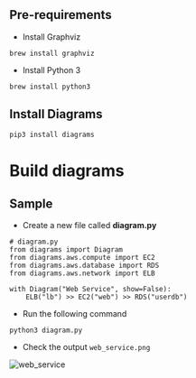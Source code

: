 #

## Pre-requirements
- Install Graphviz
```
brew install graphviz
```
- Install Python 3
```
brew install python3
```

## Install Diagrams
```
pip3 install diagrams
```

# Build diagrams

## Sample

- Create a new file called **diagram.py**
```
# diagram.py
from diagrams import Diagram
from diagrams.aws.compute import EC2
from diagrams.aws.database import RDS
from diagrams.aws.network import ELB

with Diagram("Web Service", show=False):
    ELB("lb") >> EC2("web") >> RDS("userdb")
```
- Run the following command
```
python3 diagram.py
```

- Check the output `web_service.png`

![web_service](https://github.com/dmitryuchuvatov/fdo-es-docker/assets/119931089/8cf8fdd4-77a2-43fe-ab42-3fb97938bf05)
  
